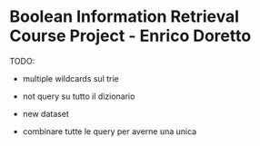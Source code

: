 # **Boolean Information Retrieval Course Project - Enrico Doretto**

TODO:
- multiple wildcards sul trie
- not query su tutto il dizionario
- new dataset

- combinare tutte le query per averne una unica
